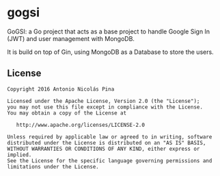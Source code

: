 # gogsi
GoGSI: a Go project that acts as a base project to handle Google Sign In (JWT) and user management with MongoDB.

It is build on top of Gin, using MongoDB as a Database to store the users.

## License
    Copyright 2016 Antonio Nicolás Pina

    Licensed under the Apache License, Version 2.0 (the "License");
    you may not use this file except in compliance with the License.
    You may obtain a copy of the License at

       http://www.apache.org/licenses/LICENSE-2.0

    Unless required by applicable law or agreed to in writing, software
    distributed under the License is distributed on an "AS IS" BASIS,
    WITHOUT WARRANTIES OR CONDITIONS OF ANY KIND, either express or implied.
    See the License for the specific language governing permissions and
    limitations under the License.

